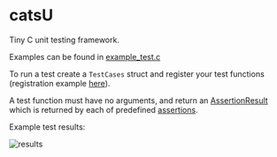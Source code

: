 # catsU
Tiny C unit testing framework.

Examples can be found in [example_test.c](example/test/example_test.c)

To run a test create a `TestCases` struct and register your test functions (registration example [here](example/test/cases.c)).

A test function must have no arguments, and return an [AssertionResult](src/assertion_result.h) which is returned by each of predefined [assertions](src/asserts.h).

Example test results:

![results](https://i.postimg.cc/65RWYqdF/results2.png)
